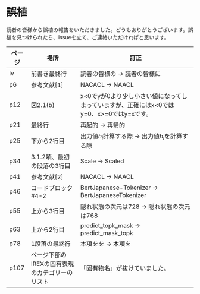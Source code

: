 # 誤植

読者の皆様から誤植の報告をいただきました。どうもありがとうございます。誤植を見つけられたら、issueを立て、ご連絡いただければと思います。

| ページ | 場所 | 訂正 |
| ---- | ---- | --- |
| iv | 前書き最終行 | 読者の皆様の -> 読者の皆様に |
| p6  | 参考文献[1] | NACACL -> NAACL |
| p12 | 図2.1(b) | x<0でyが0より少し小さい値になってしまっていますが、正確にはx<0ではy=0、x>=0ではy=xです。| 
| p21 | 最終行 |再起的 -> 再帰的 |
| p25 | 下から2行目 | 出力値$h_i$計算する際 -> 出力値$h_i$を計算する際 |
| p34 | 3.1.2項、最初の段落の3行目 | Scale -> Scaled |
| p41 | 参考文献[2] | NACACL -> NAACL |
| p46 |  コードブロック #4-2 | BertJapanese-Tokenizer -> BertJapaneseTokenizer  |
| p55 | 上から3行目 | 隠れ状態の次元は728 -> 隠れ状態の次元は768 |
| p63 | 上から2行目 | predict_topk_mask -> predict_mask_topk |
| p78 | 1段落の最終行 | 本項をを -> 本項を |
| p107 | ページ下部のIREXの固有表現のカテゴリーのリスト | 「固有物名」が抜けていました。|
